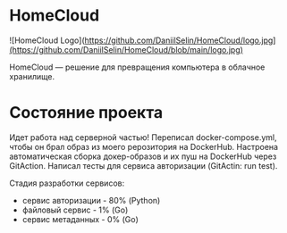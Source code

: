 # HomeCloud
![HomeCloud Logo](https://github.com/DaniilSelin/HomeCloud/logo.jpg](https://github.com/DaniilSelin/HomeCloud/blob/main/logo.jpg)

HomeCloud — решение для превращения компьютера в облачное хранилище.
# Состояние проекта
 Идет работа над серверной частью!
 Переписал docker-compose.yml, чтобы он брал образ из моего рерозитория на DockerHub.
 Настроена автоматическая сборка докер-образов и их пуш на DockerHub через GitAction. Написал тесты для сервиса авторизации (GitActin: run test).
 
 Стадия разработки сервисов: 
- сервис авторизации - 80% (Python)
- файловый сервис - 1% (Go)
- сервис метаданных - 0% (Go)
